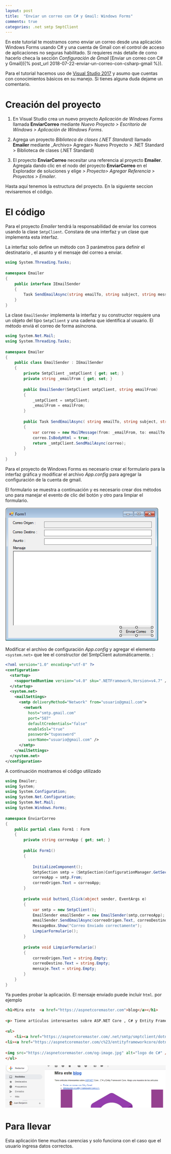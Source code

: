 ```yaml
---
layout: post
title:  "Enviar un correo con C# y Gmail: Windows Forms"
comments: true
categories: .net smtp SmptClient 
---
```

En este tutorial te mostramos como enviar un correo desde una aplicación Windows Forms usando C# y una cuenta de Gmail con el control de acceso de aplicaciones no seguras habilitado. Si requieres más detalle de como hacerlo checa la sección *Configuración de Gmail* [Enviar un correo con C# y Gmail]({% post_url 2018-07-22-enviar-un-correo-con-csharp-gmail %}).

Para el tutorial hacemos uso de [Visual Studio 2017](https://visualstudio.microsoft.com/es/) y asumo que cuentas con conocimientos básicos en su manejo. Si tienes alguna duda dejame un comentario.

# Creación del proyecto

1. En Visual Studio crea un nuevo proyecto _Aplicación de Windows Forms_ llamada **EnviarCorreo** mediante  _Nuevo Proyecto > Escritorio de Windows > Aplicación de Windows Forms_.

2. Agrega un proyecto _Biblioteca de clases (.NET Standard)_ llamado **Emailer** mediante _Archivo> Agregar> Nuevo Proyecto > .NET Standard > Biblioteca de clases (.NET Standard)

3. El proyecto **EnviarCorreo** necesitar una referencia al proyecto **Emailer**. Agregala dando clic en el nodo del proyecto **EnviarCorreo** en el Explorador de soluciones y elige _> Proyecto> Agregar Referencia > Proyectos > Emailer_.

Hasta aquí tenemos la estructura del proyecto. En la siguiente seccion revisaremos el código.

# El código

Para el proyecto _Emailer_ tendrá la responsabilidad de enviar los correos usando la clase `SmtpClient`. Constara de una interfaz y un clase que implementa esta interfaz.

La interfaz solo define un método con 3 parámetros para definir el destinatario , el asunto y el mensaje del correo a enviar.
```cs
using System.Threading.Tasks;

namespace Emailer
{
    public interface IEmailSender
    {
        Task SendEmailAsync(string emailTo, string subject, string message);
    }
}
```

La clase `EmailSender` implementa la interfaz y su constructor requiere una un objeto del tipo `SmtpClient`  y una cadena que identifica al usuario. El método enviá el correo de forma asíncrona.

```cs
using System.Net.Mail;
using System.Threading.Tasks;

namespace Emailer
{
    public class EmailSender : IEmailSender
    {
        private SmtpClient _smtpClient { get; set; }
        private string _emailFrom { get; set; }

        public EmailSender(SmtpClient smtpClient, string emailFrom)
        {
            _smtpClient = smtpClient;
            _emailFrom = emailFrom;
        }

        public Task SendEmailAsync( string emailTo, string subject, string message)
        {
            var correo = new MailMessage(from: _emailFrom, to: emailTo, subject: subject, body: message);
            correo.IsBodyHtml = true;
            return _smtpClient.SendMailAsync(correo);
        }
    }
}
```

Para el proyecto de  Windows Forms es necesario crear el formulario para la interfaz gráfica y modificar el archivo *App.config* para agregar la configuración de la cuenta de gmail.

El formulario se muestra a continuación y es necesario crear dos métodos uno para manejar el evento de clic del botón y otro para limpiar el formulario.

![Interfaz gráfica para enviar correo](/img/emailForm.PNG)

Modificar el archivo de configuración *App.config* y agregar el elemento `<system.net>` que lee el constructor del SmtpClient automáticamente. :

```xml
<?xml version="1.0" encoding="utf-8" ?>
<configuration>
  <startup>
    <supportedRuntime version="v4.0" sku=".NETFramework,Version=v4.7" />
  </startup>
  <system.net>
    <mailSettings>
      <smtp deliveryMethod="Network" from="usuario@gmail.com">
        <network 
          host="smtp.gmail.com"
          port="587"
          defaultCredentials="false"
          enableSsl="true"
          password="tupassword"
          userName="usuario@gmail.com" />
      </smtp>
    </mailSettings>
  </system.net>
</configuration> 
```

A continuación mostramos el código utilizado

```cs
using Emailer;
using System;
using System.Configuration;
using System.Net.Configuration;
using System.Net.Mail;
using System.Windows.Forms;

namespace EnviarCorreo
{
    public partial class Form1 : Form
    {
        private string correoApp { get; set; }

        public Form1()
        {

            InitializeComponent();
            SmtpSection smtp = (SmtpSection)ConfigurationManager.GetSection("system.net/mailSettings/smtp");
            correoApp = smtp.From;
            correoOrigen.Text = correoApp;
        }

        private void button1_Click(object sender, EventArgs e)
        {
            var smtp = new SmtpClient();
            EmailSender emailSender = new EmailSender(smtp,correoApp);
            emailSender.SendEmailAsync(correoOrigen.Text, correoDestino.Text, mensaje.Text);
            MessageBox.Show("Correo Enviado correctamente");
            LimpiarFormulario();
        }

        private void LimpiarFormulario()
        {
            correoOrigen.Text = string.Empty;
            correoDestino.Text = string.Empty;
            mensaje.Text = string.Empty;
        }
    }
}
```

Ya puedes probar la aplicación. El mensaje enviado puede incluir `html`. por ejemplo

```html
<h1>Mira este  <a href="https://aspnetcoremaster.com">blog</a></h1>

<p> Tiene artículos interesantes sobre ASP.NET Core , C# y Entity Framework Core. Abajo una muestra de los artículos</p>

<ul>
    <li><a href="https://aspnetcoremaster.com/.net/smtp/smptclient/dotnet/2018/07/22/enviar-un-correo-con-csharp-gmail.html">Enviar un correo con C# y Gmail.</a></li>
<li><a href="https://aspnetcoremaster.com/c%23/entityframeworkcore/dotnet/ef/2018/08/07/introduccion-entityframeworkcore.html">Introducción a Entity Framework Core 2.1.</a></li>

<img src="https://aspnetcoremaster.com/og-image.jpg" alt="logo de C#" />
</ul>
```
![Muestra de correo recibido](/img/CorreoRecibido.PNG)

# Para llevar

Esta aplicación tiene muchas carencias y solo funciona con el caso que el usuario ingresa datos correctos.